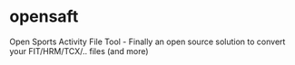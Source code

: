 opensaft
========

Open Sports Activity File Tool - Finally an open source solution to convert your FIT/HRM/TCX/.. files (and more)
